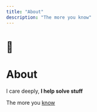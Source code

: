 ```yaml
---
title: "About"
description: "The more you know"
---
```


# 🪷

# About

I care deeply, **I help solve stuff**

The more you [know](/en/projects/)
